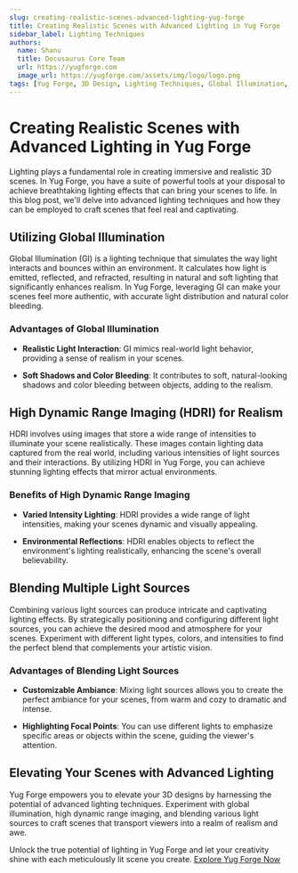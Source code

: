 ```yaml
---
slug: creating-realistic-scenes-advanced-lighting-yug-forge
title: Creating Realistic Scenes with Advanced Lighting in Yug Forge
sidebar_label: Lighting Techniques
authors:
  name: Shanu
  title: Docusaurus Core Team
  url: https://yugforge.com
  image_url: https://yugforge.com/assets/img/logo/logo.png
tags: [Yug Forge, 3D Design, Lighting Techniques, Global Illumination, High Dynamic Range Imaging (HDRI), Blending Light Sources, Realistic Scenes, docusaurus]
---
```


# Creating Realistic Scenes with Advanced Lighting in Yug Forge

Lighting plays a fundamental role in creating immersive and realistic 3D scenes. In Yug Forge, you have a suite of powerful tools at your disposal to achieve breathtaking lighting effects that can bring your scenes to life. In this blog post, we'll delve into advanced lighting techniques and how they can be employed to craft scenes that feel real and captivating.

## Utilizing Global Illumination

Global Illumination (GI) is a lighting technique that simulates the way light interacts and bounces within an environment. It calculates how light is emitted, reflected, and refracted, resulting in natural and soft lighting that significantly enhances realism. In Yug Forge, leveraging GI can make your scenes feel more authentic, with accurate light distribution and natural color bleeding.

### Advantages of Global Illumination

- **Realistic Light Interaction**: GI mimics real-world light behavior, providing a sense of realism in your scenes.

- **Soft Shadows and Color Bleeding**: It contributes to soft, natural-looking shadows and color bleeding between objects, adding to the realism.

## High Dynamic Range Imaging (HDRI) for Realism

HDRI involves using images that store a wide range of intensities to illuminate your scene realistically. These images contain lighting data captured from the real world, including various intensities of light sources and their interactions. By utilizing HDRI in Yug Forge, you can achieve stunning lighting effects that mirror actual environments.

### Benefits of High Dynamic Range Imaging

- **Varied Intensity Lighting**: HDRI provides a wide range of light intensities, making your scenes dynamic and visually appealing.

- **Environmental Reflections**: HDRI enables objects to reflect the environment's lighting realistically, enhancing the scene's overall believability.

## Blending Multiple Light Sources

Combining various light sources can produce intricate and captivating lighting effects. By strategically positioning and configuring different light sources, you can achieve the desired mood and atmosphere for your scenes. Experiment with different light types, colors, and intensities to find the perfect blend that complements your artistic vision.

### Advantages of Blending Light Sources

- **Customizable Ambiance**: Mixing light sources allows you to create the perfect ambiance for your scenes, from warm and cozy to dramatic and intense.

- **Highlighting Focal Points**: You can use different lights to emphasize specific areas or objects within the scene, guiding the viewer's attention.

## Elevating Your Scenes with Advanced Lighting

Yug Forge empowers you to elevate your 3D designs by harnessing the potential of advanced lighting techniques. Experiment with global illumination, high dynamic range imaging, and blending various light sources to craft scenes that transport viewers into a realm of realism and awe.

Unlock the true potential of lighting in Yug Forge and let your creativity shine with each meticulously lit scene you create. [Explore Yug Forge Now](https://www.yugforge.com) 
